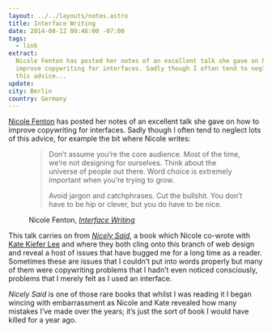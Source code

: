 ```yaml
---
layout: ../../layouts/notes.astro
title: Interface Writing
date: 2014-08-12 00:46:00 -07:00
tags:
  - link
extract:
  Nicole Fenton has posted her notes of an excellent talk she gave on how to
  improve copywriting for interfaces. Sadly though I often tend to neglect lots of
  this advice...
update:
city: Berlin
country: Germany
---
```


[Nicole Fenton](http://nicolefenton.com) has posted her notes of an excellent talk she gave on how to improve copywriting for interfaces. Sadly though I often tend to neglect lots of this advice, for example the bit where Nicole writes:

<figure>
<blockquote>
<p>Don’t assume you’re the core audience. Most of the time, we’re not designing for ourselves. Think about the universe of people out there. Word choice is extremely important when you’re trying to grow.</p>
<p>Avoid jargon and catchphrases. Cut the bullshit. You don’t have to be hip or clever, but you do have to be nice.</p>
</blockquote>
<figcaption class="cite"><p>Nicole Fenton, <em><a href="http://nicolefenton.com/interface-writing/">Interface Writing</a></em></p></figcaption>
</figure>

This talk carries on from _[Nicely Said](http://nicelysaid.co/)_, a book which Nicole co-wrote with [Kate Kiefer Lee](http://katekieferlee.com/) and where they both cling onto this branch of web design and reveal a host of issues that have bugged me for a long time as a reader. Sometimes these are issues that I couldn’t put into words properly but many of them were copywriting problems that I hadn’t even noticed consciously, problems that I merely felt as I used an interface.

_Nicely Said_ is one of those rare books that whilst I was reading it I began wincing with embarrassment as Nicole and Kate revealed how many mistakes I’ve made over the years; it’s just the sort of book I would have killed for a year ago.
